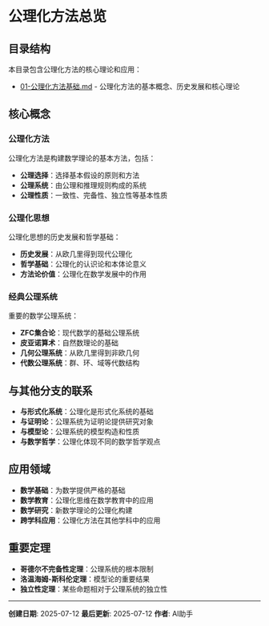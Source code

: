 # 公理化方法总览

## 目录结构

本目录包含公理化方法的核心理论和应用：

- [01-公理化方法基础.md](01-公理化方法基础.md) - 公理化方法的基本概念、历史发展和核心理论

## 核心概念

### 公理化方法

公理化方法是构建数学理论的基本方法，包括：

- **公理选择**：选择基本假设的原则和方法
- **公理系统**：由公理和推理规则构成的系统
- **公理性质**：一致性、完备性、独立性等基本性质

### 公理化思想

公理化思想的历史发展和哲学基础：

- **历史发展**：从欧几里得到现代公理化
- **哲学基础**：公理化的认识论和本体论意义
- **方法论价值**：公理化在数学发展中的作用

### 经典公理系统

重要的数学公理系统：

- **ZFC集合论**：现代数学的基础公理系统
- **皮亚诺算术**：自然数理论的基础
- **几何公理系统**：从欧几里得到非欧几何
- **代数公理系统**：群、环、域等代数结构

## 与其他分支的联系

- **与形式化系统**：公理化是形式化系统的基础
- **与证明论**：公理系统为证明论提供研究对象
- **与模型论**：公理系统的模型构造和性质
- **与数学哲学**：公理化体现不同的数学哲学观点

## 应用领域

- **数学基础**：为数学提供严格的基础
- **数学教育**：公理化思维在数学教育中的应用
- **数学研究**：新数学理论的公理化构建
- **跨学科应用**：公理化方法在其他学科中的应用

## 重要定理

- **哥德尔不完备性定理**：公理系统的根本限制
- **洛温海姆-斯科伦定理**：模型论的重要结果
- **独立性定理**：某些命题相对于公理系统的独立性

---

**创建日期**: 2025-07-12
**最后更新**: 2025-07-12
**作者**: AI助手
